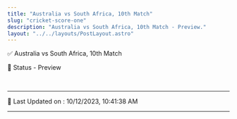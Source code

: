 ```yaml
---
title: "Australia vs South Africa, 10th Match"
slug: "cricket-score-one"
description: "Australia vs South Africa, 10th Match - Preview."
layout: "../../layouts/PostLayout.astro"
--- 
```


✅ Australia vs South Africa, 10th Match

📑 Status - Preview

<br />

***

📝 Last Updated on : 10/12/2023, 10:41:38 AM

***

